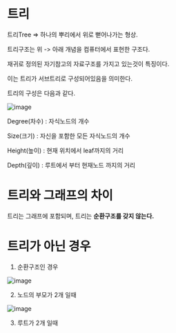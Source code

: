 # 트리

트리Tree => 하나의 뿌리에서 위로 뻗어나가는 형상.

트리구조는 위 -> 아래 개념을 컴퓨터에서 표현한 구조다.

재귀로 정의된 자기참고의 자료구조를 가지고 있는것이 특징이다.

이는 트리가 서브트리로 구성되어있음을 의미한다.


트리의 구성은 다음과 같다.

![image](https://user-images.githubusercontent.com/73323188/121768360-d42b3100-cb98-11eb-9508-a133e5aa0f70.png)

Degree(차수) : 자식노드의 개수 

Size(크기) : 자신을 포함한 모든 자식노드의 개수

Height(높이) : 현재 위치에서 leaf까지의 거리

Depth(깊이) : 루트에서 부터 현재노드 까지의 거리 

# 트리와 그래프의 차이

트리는 그래프에 포함되며, 트리는 __순환구조를 갖지 않는다.__

# 트리가 아닌 경우

1) 순환구조인 경우

![image](https://user-images.githubusercontent.com/73323188/121768870-89f77f00-cb9b-11eb-8e63-bafb379f54cf.png)

2) 노드의 부모가 2개 일때

![image](https://user-images.githubusercontent.com/73323188/121768881-9c71b880-cb9b-11eb-8043-a12ffb01149e.png)

3) 루트가 2개 일때 

